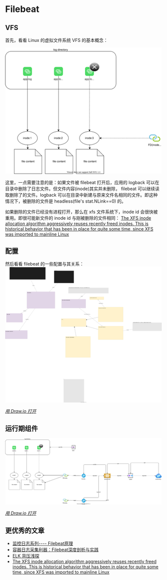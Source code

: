 # Filebeat

## VFS

首先，看看 Linux 的虚拟文件系统 VFS 的基本概念：

![](./filebeat-vfs.drawio.svg)

这里，一点需要注意的是：如果文件被 filebeat 打开后，应用的 logback 可以在目录中删除了日志文件。但文件内容(inode)其实并未删除， filebeat 可以继续读取删除了的文件。logback 可以在目录中新建与原来文件名相同的文件。即这种情况下，被删除的文件是 headless(file's stat.NLink==0) 的。

如果删除的文件已经没有进程打开，那么在 xfs 文件系统下，inode id 会很快被重用。即很可能新文件的 inode id 与刚被删除的文件相同：
[The XFS inode allocation algorithm aggressively reuses recently freed inodes. This is historical behavior that has been in place for quite some time, since XFS was imported to mainline Linux](https://patchwork.kernel.org/project/xfs/patch/20220121142454.1994916-1-bfoster@redhat.com/)

## 配置

然后看看 filebeat 的一些配置与其关系：
![](./filebeat-conf.drawio.svg)

*[用 Draw.io 打开](https://app.diagrams.net/?ui=sketch#Uhttps%3A%2F%2Fdevops-insider.mygraphql.com%2Fzh_CN%2Flatest%2F_images%2Ffilebeat-conf.drawio.svg)*


## 运行期组件

![](filebeat-goroutines.drawio.svg)

*[用 Draw.io 打开](https://app.diagrams.net/?ui=sketch#Uhttps%3A%2F%2Fdevops-insider.mygraphql.com%2Fzh_CN%2Flatest%2F_images%2Ffilebeat-goroutines.drawio.svg)*


## 更优秀的文章

 - [监控日志系列---- Filebeat原理](https://kingjcy.github.io/post/monitor/log/collect/filebeat/filebeat-principle/)
 - [容器日志采集利器：Filebeat深度剖析与实践](http://ethfoo.xyz/posts/logging/%E5%AE%B9%E5%99%A8%E6%97%A5%E5%BF%97%E9%87%87%E9%9B%86%E5%88%A9%E5%99%A8filebeat%E6%B7%B1%E5%BA%A6%E5%89%96%E6%9E%90%E4%B8%8E%E5%AE%9E%E8%B7%B5/)
 - [ELK 背压浅探](https://emergencyexit.xyz/elk-back-pressure-study.html)
 - [The XFS inode allocation algorithm aggressively reuses recently freed inodes. This is historical behavior that has been in place for quite some time, since XFS was imported to mainline Linux](https://patchwork.kernel.org/project/xfs/patch/20220121142454.1994916-1-bfoster@redhat.com/)